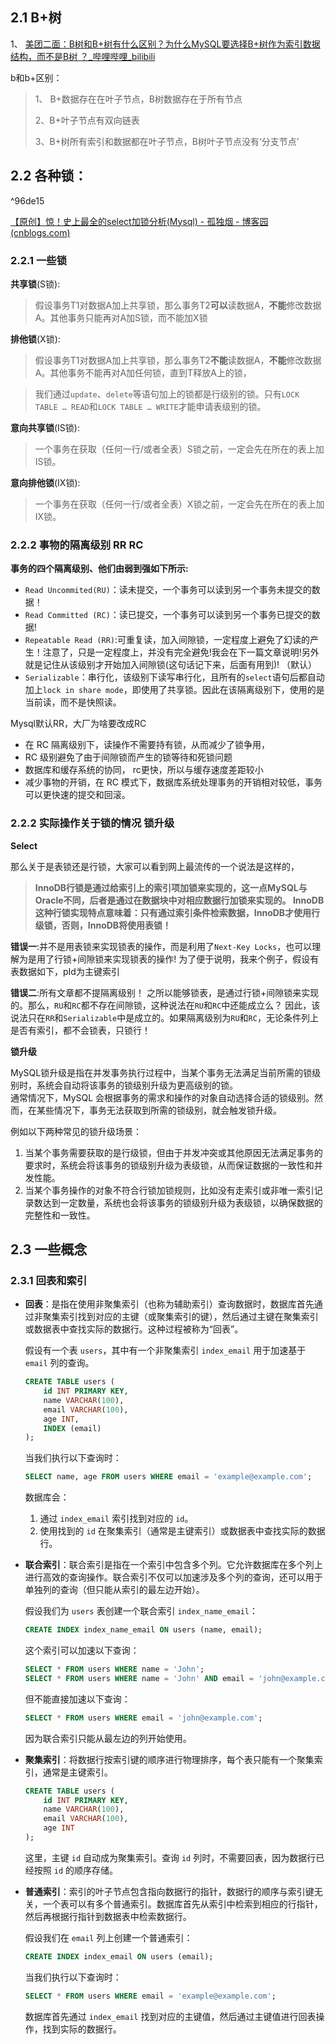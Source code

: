 ## 2.1 B+树

1、 [美团二面：B树和B+树有什么区别？为什么MySQL要选择B+树作为索引数据结构，而不是B树 ？_哔哩哔哩_bilibili](https://www.bilibili.com/video/BV19K421b7PX/)

b和b+区别：

> 1、 B+数据存在在叶子节点，B树数据存在于所有节点
>
> 2、B+叶子节点有双向链表
>
> 3、B+树所有索引和数据都在叶子节点，B树叶子节点没有‘分支节点’





## 2.2 各种锁：

^96de15

[【原创】惊！史上最全的select加锁分析(Mysql) - 孤独烟 - 博客园 (cnblogs.com)](https://www.cnblogs.com/rjzheng/p/9950951.html)

### 2.2.1  一些锁

**共享锁**(S锁):

> 假设事务T1对数据A加上共享锁，那么事务T2**可以**读数据A，**不能**修改数据A。其他事务只能再对A加S锁，而不能加X锁

**排他锁**(X锁):

> 假设事务T1对数据A加上共享锁，那么事务T2**不能**读数据A，**不能**修改数据A。其他事务不能再对A加任何锁，直到T释放A上的锁，

> 我们通过`update`、`delete`等语句加上的锁都是行级别的锁。只有`LOCK TABLE … READ`和`LOCK TABLE … WRITE`才能申请表级别的锁。

**意向共享锁**(IS锁):

> 一个事务在获取（任何一行/或者全表）S锁之前，一定会先在所在的表上加IS锁。

**意向排他锁**(IX锁):

> 一个事务在获取（任何一行/或者全表）X锁之前，一定会先在所在的表上加IX锁。



### 2.2.2 事物的隔离级别 RR RC

**事务的四个隔离级别、他们由弱到强如下所示:**

- `Read Uncommited(RU)`：读未提交，一个事务可以读到另一个事务未提交的数据！
- `Read Committed (RC)`：读已提交，一个事务可以读到另一个事务已提交的数据!
- `Repeatable Read (RR)`:可重复读，加入间隙锁，一定程度上避免了幻读的产生！注意了，只是一定程度上，并没有完全避免!我会在下一篇文章说明!另外就是记住从该级别才开始加入间隙锁(这句话记下来，后面有用到)! （默认）
- `Serializable`：串行化，该级别下读写串行化，且所有的`select`语句后都自动加上`lock in share mode`，即使用了共享锁。因此在该隔离级别下，使用的是当前读，而不是快照读。

Mysql默认RR，大厂为啥要改成RC
  
- 在 RC 隔离级别下，读操作不需要持有锁，从而减少了锁争用，
-  RC 级别避免了由于间隙锁而产生的锁等待和死锁问题
-  数据库和缓存系统的协同， rc更快，所以与缓存速度差距较小
- 减少事物的开销，在 RC 模式下，数据库系统处理事务的开销相对较低，事务可以更快速的提交和回滚。


### 2.2.2 实际操作关于锁的情况   锁升级

**Select**

那么关于是表锁还是行锁，大家可以看到网上最流传的一个说法是这样的，

> **InnoDB行锁是通过给索引上的索引项加锁来实现的，这一点MySQL与Oracle不同，后者是通过在数据块中对相应数据行加锁来实现的。 InnoDB这种行锁实现特点意味着：只有通过索引条件检索数据，InnoDB才使用行级锁，否则，InnoDB将使用表锁！**

**错误一**:并不是用表锁来实现锁表的操作，而是利用了`Next-Key Locks`，也可以理解为是用了行锁+间隙锁来实现锁表的操作!
为了便于说明，我来个例子，假设有表数据如下，pId为主键索引

**错误二**:所有文章都不提隔离级别！
之所以能够锁表，是通过行锁+间隙锁来实现的。那么，`RU`和`RC`都不存在间隙锁，这种说法在`RU`和`RC`中还能成立么？
因此，该说法只在`RR`和`Serializable`中是成立的。如果隔离级别为`RU`和`RC`，无论条件列上是否有索引，都不会锁表，只锁行！


**锁升级**

MySQL锁升级是指在并发事务执行过程中，当某个事务无法满足当前所需的锁级别时，系统会自动将该事务的锁级别升级为更高级别的锁。  
通常情况下，MySQL 会根据事务的需求和操作的对象自动选择合适的锁级别。然而，在某些情况下，事务无法获取到所需的锁级别，就会触发锁升级。  

例如以下两种常见的锁升级场景：  
1. 当某个事务需要获取的是行级锁，但由于并发冲突或其他原因无法满足事务的要求时，系统会将该事务的锁级别升级为表级锁，从而保证数据的一致性和并发性能。  
2. 当某个事务操作的对象不符合行锁加锁规则，比如没有走索引或非唯一索引记录数达到一定数量，系统也会将该事务的锁级别升级为表级锁，以确保数据的完整性和一致性。









## 2.3 一些概念

### 2.3.1 回表和索引

- **回表**：是指在使用非聚集索引（也称为辅助索引）查询数据时，数据库首先通过非聚集索引找到对应的主键（或聚集索引的键），然后通过主键在聚集索引或数据表中查找实际的数据行。这种过程被称为“回表”。

  假设有一个表 `users`，其中有一个非聚集索引 `index_email` 用于加速基于 `email` 列的查询。

  ```sql
  CREATE TABLE users (
      id INT PRIMARY KEY,
      name VARCHAR(100),
      email VARCHAR(100),
      age INT,
      INDEX (email)
  );
  ```

  当我们执行以下查询时：

  ```sql
  SELECT name, age FROM users WHERE email = 'example@example.com';
  ```

  数据库会：

  1. 通过 `index_email` 索引找到对应的 `id`。
  2. 使用找到的 `id` 在聚集索引（通常是主键索引）或数据表中查找实际的数据行。

- **联合索引**：联合索引是指在一个索引中包含多个列。它允许数据库在多个列上进行高效的查询操作。联合索引不仅可以加速涉及多个列的查询，还可以用于单独列的查询（但只能从索引的最左边开始）。

  假设我们为 `users` 表创建一个联合索引 `index_name_email`：

  ```sql
  CREATE INDEX index_name_email ON users (name, email);
  ```

  这个索引可以加速以下查询：

  ```sql
  SELECT * FROM users WHERE name = 'John';
  SELECT * FROM users WHERE name = 'John' AND email = 'john@example.com';
  ```

  但不能直接加速以下查询：

  ```sql
  SELECT * FROM users WHERE email = 'john@example.com';
  ```

  因为联合索引只能从最左边的列开始使用。

- **聚集索引**：将数据行按索引键的顺序进行物理排序，每个表只能有一个聚集索引，通常是主键索引。

  ```sql
  CREATE TABLE users (
      id INT PRIMARY KEY,
      name VARCHAR(100),
      email VARCHAR(100),
      age INT
  );
  
  ```

  这里，主键 `id` 自动成为聚集索引。查询 `id` 列时，不需要回表，因为数据行已经按照 `id` 的顺序存储。

- **普通索引**：索引的叶子节点包含指向数据行的指针，数据行的顺序与索引键无关，一个表可以有多个普通索引。数据库首先从索引中检索到相应的行指针，然后再根据行指针到数据表中检索数据行。

  假设我们在 `email` 列上创建一个普通索引：

  ```sql
  CREATE INDEX index_email ON users (email);
  ```

  当我们执行以下查询时：

  ```sql
  SELECT * FROM users WHERE email = 'example@example.com';
  ```

  数据库首先通过 `index_email` 找到对应的主键值，然后通过主键值进行回表操作，找到实际的数据行。



